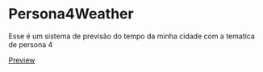 # Persona4Weather
Esse é um sistema de previsão do tempo da minha cidade com a tematica de persona 4

<a href="https://gabrielcxz.000webhostapp.com/"> 
  Preview
</a>
